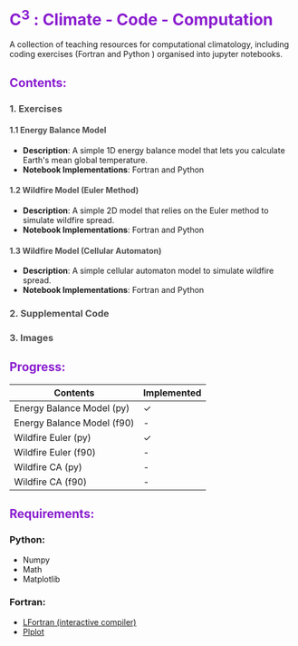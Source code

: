 # <span style="color:#8a1dcf">C<sup>3</sup> : Climate - Code - Computation</span>

A collection of teaching resources for computational climatology, including coding exercises (Fortran and Python ) organised into jupyter notebooks.

## <span style="color:#8a1dcf">Contents:</span>

### <span style="color:#4d4d4d">1. Exercises</span>

#### <span style="color:#4d4d4d">1.1 Energy Balance Model</span>

- **Description**: A simple 1D energy balance model that lets you calculate Earth's mean global temperature.
- **Notebook Implementations**: Fortran and Python

#### <span style="color:#4d4d4d">1.2 Wildfire Model (Euler Method) </span>

- **Description**: A simple 2D model that relies on the Euler method to simulate wildfire spread.
- **Notebook Implementations**: Fortran and Python

#### <span style="color:#4d4d4d">1.3 Wildfire Model (Cellular Automaton) </span>

- **Description**: A simple cellular automaton model to simulate wildfire spread.
- **Notebook Implementations**: Fortran and Python

### <span style="color:#4d4d4d">2. Supplemental Code</span>

### <span style="color:#4d4d4d">3. Images</span>

## <span style="color:#8a1dcf">Progress:</span>

| Contents                   | Implemented |
| -------------------------- | ----------- |
| Energy Balance Model (py)  | ✓           |
| Energy Balance Model (f90) | -           |
| Wildfire Euler (py)        | ✓           |
| Wildfire Euler (f90)       | -           |
| Wildfire CA (py)           | -           |
| Wildfire CA (f90)          | -           |

## <span style="color:#8a1dcf">Requirements:</span>

### Python:
- Numpy
- Math
- Matplotlib

### Fortran:
- [LFortran (interactive compiler)](https://github.com/lfortran/lfortran)
- [Plplot](https://sourceforge.net/p/plplot/plplot/ci/master/tree/)
